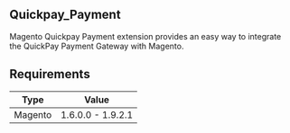 ## Quickpay_Payment

Magento Quickpay Payment extension provides an easy way to integrate the QuickPay Payment Gateway with Magento.


## Requirements

Type       | Value
---------- | ------------------
Magento    | 1.6.0.0 - 1.9.2.1
